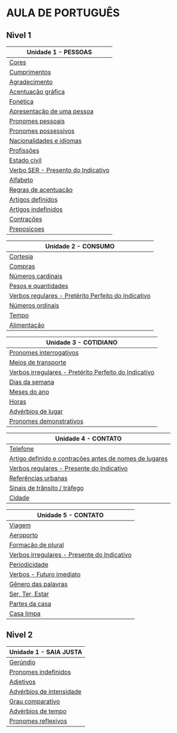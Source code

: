 # AULA DE PORTUGUÊS

## Nivel 1

| Unidade 1 - PESSOAS |
| -- |
| [Cores](doc/u1-1-cores.md) |
| [Cumprimentos](doc/u1-1-cumprimentos.md) |
| [Agradecimento](doc/u1-1-agradecimento.md) |
| [Acentuação gráfica](doc/u1-1-acentuaçao-grafica.md) |
| [Fonética](doc/u1-1-fonetica.md) |
| [Apresentação de uma pessoa](doc/u1-1-apresentaçao-pessoa.md) |
| [Pronomes pessoais](doc/u1-1-pronomes-pessoais.md) |
| [Pronomes possessivos](doc/u1-1-pronomes-possessivos.md) |
| [Nacionalidades e idiomas](doc/u1-1-nacionalidades-idiomas.md) |
| [Profissões](doc/u1-1-profissoes.md) |
| [Estado civil](doc/u1-1-estado-civil.md) |
| [Verbo SER - Presento do Indicativo](doc/u1-1-verbo-ser.md) |
| [Alfabeto](doc/u1-1-alfabeto.md) |
| [Regras de acentuação](doc/u1-1-regras-acentuaçao.md) |
| [Artigos definidos](doc/u1-1-artigos-definidos.md) |
| [Artigos indefinidos](doc/u1-1-artigos-indefinidos.md) |
| [Contrações](doc/u1-1-contraçoes.md) |
| [Preposiçoes](doc/u1-1-preposiçoes.md) |

| Unidade 2 - CONSUMO |
| -- |
| [Cortesia](doc/u1-2-cortesia.md) |
| [Compras](doc/u1-2-compras.md) |
| [Números cardinais](doc/u1-2-numeros-cardinais.md) |
| [Pesos e quantidades](doc/u1-2-pesos-quantidades.md) |
| [Verbos regulares - Pretérito Perfeito do Indicativo](doc/u1-2-verbos-regulares-preterito-perfeito-indicativo.md) |
| [Números ordinais](doc/u1-2-numeros-ordinais.md) |
| [Tempo](doc/u1-2-tempo.md) |
| [Alimentação](doc/u1-2-alimentaçao.md) |

| Unidade 3 - COTIDIANO |
| -- |
| [Pronomes interrogativos](doc/u1-3-pronomes-interrogativos.md) |
| [Meios de transporte](doc/u1-3-meios-transporte.md) |
| [Verbos irregulares - Pretérito Perfeito do Indicativo](doc/u1-3-verbos-irregulares-preterito-perfeito-indicativo.md) |
| [Dias da semana](doc/u1-3-dias-da-semana.md) |
| [Meses do ano](doc/u1-3-meses-do-ano.md) |
| [Horas](doc/u1-3-horas.md) |
| [Advérbios de lugar](doc/u1-3-adverbios-lugar.md) |
| [Pronomes demonstrativos](doc/u1-3-pronomes-demonstrativos.md) |

| Unidade 4 - CONTATO |
| -- |
| [Telefone](doc/u1-4-telefone.md) |
| [Artigo definido e contrações antes de nomes de lugares](doc/u1-4-nomes-lugares.md) |
| [Verbos regulares - Presente do Indicativo](doc/u1-4-verbos-regulares-presente-indicativo.md) |
| [Referências urbanas](doc/u1-4-referencias-urbanas.md) |
| [Sinais de trânsito / tráfego](doc/u1-4-sinais-transito.md) |
| [Cidade](doc/u1-4-cidade.md) |

| Unidade 5 - CONTATO |
| -- |
| [Viagem](doc/u1-5-viagem.md) |
| [Aeroporto](doc/u1-5-aeroporto.md) |
| [Formação de plural](doc/u1-5-formaçao-plural.md) |
| [Verbos irregulares - Presente do Indicativo](doc/u1-5-verbos-irregulares-presente-indicativo.md) |
| [Periodicidade](doc/u1-5-periodicidade.md) |
| [Verbos - Futuro imediato](doc/u1-5-verbos-futuro-imediato.md) |
| [Gênero das palavras](doc/u1-5-genero-palavras.md) |
| [Ser, Ter, Estar](doc/u1-5-ser-ter-estar.md) |
| [Partes da casa](doc/u1-5-partes-casa.md) |
| [Casa limpa](doc/u1-5-casa-limpa.md) |

## Nivel 2

| Unidade 1 - SAIA JUSTA |
| -- |
| [Gerúndio](doc/u2-1-gerundio.md) |
| [Pronomes indefinidos](doc/u2-1-pronomes-indefinidos.md)|
| [Adjetivos](doc/u2-1-adjetivos.md) |
| [Advérbios de intensidade](doc/u2-1-adverbios-intensidade.md) |
| [Grau comparativo](doc/u2-1-grau-comparativo.md) |
| [Advérbios de tempo](doc/u2-1-adverbios-tempo.md) |
| [Pronomes reflexivos](doc/u2-1-pronomes-reflexivos.md) |
